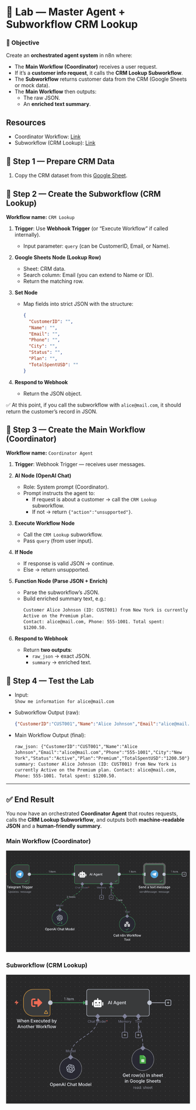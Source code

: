# 🧪 Lab — Master Agent + Subworkflow CRM Lookup

### 🎯 Objective
Create an **orchestrated agent system** in n8n where:  
- The **Main Workflow (Coordinator)** receives a user request.  
- If it’s a **customer info request**, it calls the **CRM Lookup Subworkflow**.  
- The **Subworkflow** returns customer data from the CRM (Google Sheets or mock data).  
- The **Main Workflow** then outputs:  
  - The raw JSON.  
  - An **enriched text summary**.  

## Resources

- Coordinator Workflow: [Link](./G_CRM.json)
- Subworkflow (CRM Lookup): [Link](./Sub_WF_CRM.json)

## 🔹 Step 1 — Prepare CRM Data
1. Copy the CRM dataset from this [Google Sheet](https://docs.google.com/spreadsheets/d/1CZV1sn9sUM8SDVUcAwoOD3g3dceTavxdP8eEiKJNoDc/edit?usp=sharing).  


## 🔹 Step 2 — Create the Subworkflow (CRM Lookup)

**Workflow name:** `CRM Lookup`  

1. **Trigger**: Use **Webhook Trigger** (or “Execute Workflow” if called internally).  
   - Input parameter: `query` (can be CustomerID, Email, or Name).  

2. **Google Sheets Node (Lookup Row)**  
   - Sheet: CRM data.  
   - Search column: Email (you can extend to Name or ID).  
   - Return the matching row.  

3. **Set Node**  
   - Map fields into strict JSON with the structure:  
     ```json
     {
       "CustomerID": "",
       "Name": "",
       "Email": "",
       "Phone": "",
       "City": "",
       "Status": "",
       "Plan": "",
       "TotalSpentUSD": ""
     }
     ```  

4. **Respond to Webhook**  
   - Return the JSON object.  

✅ At this point, if you call the subworkflow with `alice@mail.com`, it should return the customer’s record in JSON.  


## 🔹 Step 3 — Create the Main Workflow (Coordinator)

**Workflow name:** `Coordinator Agent`  

1. **Trigger**: Webhook Trigger — receives user messages.  

2. **AI Node (OpenAI Chat)**  
   - Role: System prompt (Coordinator).  
   - Prompt instructs the agent to:  
     - If request is about a customer → call the `CRM Lookup` subworkflow.  
     - If not → return `{"action":"unsupported"}`.  

3. **Execute Workflow Node**  
   - Call the `CRM Lookup` subworkflow.  
   - Pass `query` (from user input).  

4. **If Node**  
   - If response is valid JSON → continue.  
   - Else → return unsupported.  

5. **Function Node (Parse JSON + Enrich)**  
   - Parse the subworkflow’s JSON.  
   - Build enriched summary text, e.g.:  
     ```
     Customer Alice Johnson (ID: CUST001) from New York is currently Active on the Premium plan.
     Contact: alice@mail.com, Phone: 555-1001. Total spent: $1200.50.
     ```  

6. **Respond to Webhook**  
   - Return **two outputs**:  
     - `raw_json` → exact JSON.  
     - `summary` → enriched text.  


## 🔹 Step 4 — Test the Lab

- Input:  
  `Show me information for alice@mail.com`  

- Subworkflow Output (raw):  
  ```json
  {"CustomerID":"CUST001","Name":"Alice Johnson","Email":"alice@mail.com","Phone":"555-1001","City":"New York","Status":"Active","Plan":"Premium","TotalSpentUSD":"1200.50"}
  ```  

- Main Workflow Output (final):  
  ```
  raw_json: {"CustomerID":"CUST001","Name":"Alice Johnson","Email":"alice@mail.com","Phone":"555-1001","City":"New York","Status":"Active","Plan":"Premium","TotalSpentUSD":"1200.50"}
  summary: Customer Alice Johnson (ID: CUST001) from New York is currently Active on the Premium plan. Contact: alice@mail.com, Phone: 555-1001. Total spent: $1200.50.
  ```  

---

## ✅ End Result
You now have an orchestrated **Coordinator Agent** that routes requests, calls the **CRM Lookup Subworkflow**, and outputs both **machine-readable JSON** and a **human-friendly summary**.  

### Main Workflow (Coordinator)
![](../../04.assets/images/main_wf.png)

### Subworkflow (CRM Lookup)
![](../../04.assets/images/subwf.png)




